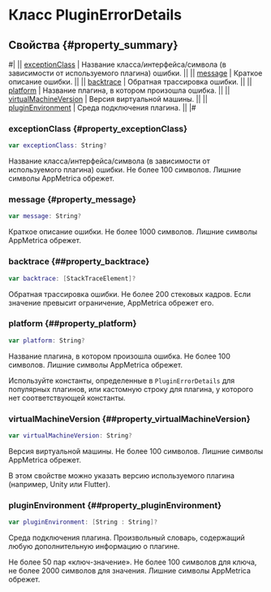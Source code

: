 # Класс PluginErrorDetails

## Свойства {#property_summary}

#|
|| [exceptionClass](#property_exceptionClass) | Название класса/интерфейса/символа (в зависимости от используемого плагина) ошибки. ||
|| [message](#property_message) | Краткое описание ошибки. ||
|| [backtrace](#property_backtrace) | Обратная трассировка ошибки. ||
|| [platform](#property_platform) | Название плагина, в котором произошла ошибка. ||
|| [virtualMachineVersion](#property_virtualMachineVersion) | Версия виртуальной машины. ||
|| [pluginEnvironment](#property_pluginEnvironment) | Среда подключения плагина. ||
|#

### exceptionClass {#property_exceptionClass}

```swift translate=no
var exceptionClass: String?
```

Название класса/интерфейса/символа (в зависимости от используемого плагина) ошибки. Не более 100 символов. Лишние символы AppMetrica обрежет.

### message {#property_message}

```swift translate=no
var message: String?
```

Краткое описание ошибки. Не более 1000 символов. Лишние символы AppMetrica обрежет.

### backtrace {##property_backtrace}

```swift translate=no
var backtrace: [StackTraceElement]?
```

Обратная трассировка ошибки. Не более 200 стековых кадров. Если значение превысит ограничение, AppMetrica обрежет его.

### platform {##property_platform}

```swift translate=no
var platform: String?
```

Название плагина, в котором произошла ошибка. Не более 100 символов. Лишние символы AppMetrica обрежет.

Используйте константы, определенные в `PluginErrorDetails` для популярных плагинов, или кастомную строку для плагина, у которого нет соответствующей константы. 

### virtualMachineVersion {##property_virtualMachineVersion}

```swift translate=no
var virtualMachineVersion: String?
```

Версия виртуальной машины. Не более 100 символов. Лишние символы AppMetrica обрежет.

В этом свойстве можно указать версию используемого плагина (например, Unity или Flutter).

### pluginEnvironment {##property_pluginEnvironment}

```swift translate=no
var pluginEnvironment: [String : String]?
```

Среда подключения плагина. Произвольный словарь, содержащий любую дополнительную информацию о плагине. 

Не более 50 пар «ключ-значение». Не более 100 символов для ключа, не более 2000 символов для значения. Лишние символы AppMetrica обрежет.

